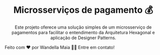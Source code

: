<h1 align="center">Microsserviços de pagamento 💰</h1>

<p align="center">Este projeto oferece uma solução simples de um microsserviço de pagamentos para facilitar o entendimento da Arquitetura Hexagonal e aplicação de Designer Patterns.
</p>

Feito com ❤️ por Wandella Maia 👋🏽 Entre em contato!

